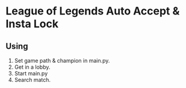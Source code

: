 # League of Legends Auto Accept & Insta Lock

## Using
1. Set game path & champion in main.py.
3. Get in a lobby.
4. Start main.py
5. Search match.
